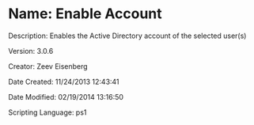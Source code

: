 ﻿# Name: Enable Account

Description: Enables the Active Directory account of the selected user(s)

Version: 3.0.6

Creator: Zeev Eisenberg

Date Created: 11/24/2013 12:43:41

Date Modified: 02/19/2014 13:16:50

Scripting Language: ps1

